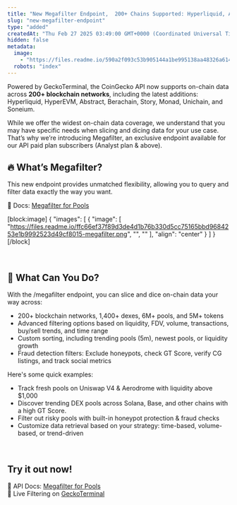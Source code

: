 ```yaml
---
title: "New Megafilter Endpoint,  200+ Chains Supported: Hyperliquid, Abstract, Berachain & MOAR!"
slug: "new-megafilter-endpoint"
type: "added"
createdAt: "Thu Feb 27 2025 03:49:00 GMT+0000 (Coordinated Universal Time)"
hidden: false
metadata: 
  image: 
    - "https://files.readme.io/590a2f093c53b905144a1be995138aa48326a6145ddae5b77b59052ef2f5a606-megafilter.png"
  robots: "index"
---
```

Powered by GeckoTerminal, the CoinGecko API now supports on-chain data across **200+ blockchain networks**, including the latest additions: Hyperliquid, HyperEVM, Abstract, Berachain, Story, Monad, Unichain, and Soneium.

While we offer the widest on-chain data coverage, we understand that you may have specific needs when slicing and dicing data for your use case. That’s why we’re introducing Megafilter, an exclusive endpoint available for our API paid plan subscribers (Analyst plan & above).

## 🔥 What’s Megafilter?

This new endpoint provides unmatched flexibility, allowing you to query and filter data exactly the way you want.

🔗 Docs: [Megafilter for Pools](https://docs.coingecko.com/reference/pools-megafilter) 

[block:image]
{
  "images": [
    {
      "image": [
        "https://files.readme.io/ffc66ef37f89d3de4d1b76b330d5cc75165bbd9684253e1b9992523d49cf8015-megafilter.png",
        "",
        ""
      ],
      "align": "center"
    }
  ]
}
[/block]


<br />

## 👀 What Can You Do?

With the /megafilter endpoint, you can slice and dice on-chain data your way across:

- 200+ blockchain networks, 1,400+ dexes, 6M+ pools, and 5M+ tokens
- Advanced filtering options based on liquidity, FDV, volume, transactions, buy/sell trends, and time range
- Custom sorting, including trending pools (5m), newest pools, or liquidity growth
- Fraud detection filters: Exclude honeypots, check GT Score, verify CG listings, and track social metrics

Here's some quick examples: 

- Track fresh pools on Uniswap V4 & Aerodrome with liquidity above $1,000
- Discover trending DEX pools across Solana, Base, and other chains with a high GT Score.
- Filter out risky pools with built-in honeypot protection & fraud checks
- Customize data retrieval based on your strategy: time-based, volume-based, or trend-driven

<br />

## Try it out now!

🚀 API Docs: [Megafilter for Pools](https://docs.coingecko.com/reference/pools-megafilter)  
🔗 Live Filtering on [GeckoTerminal](https://www.geckoterminal.com/)